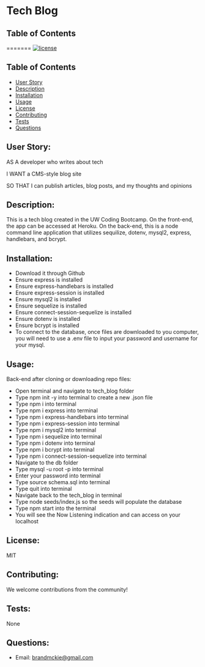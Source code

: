 # Tech Blog

## Table of Contents

=======
[![license](https://img.shields.io/badge/license-MIT-blue)](https://shields.io)

## Table of Contents

- [User Story](#user-story)
- [Description](#description)
- [Installation](#installation)
- [Usage](#usage)
- [License](#license)
- [Contributing](#contributing)
- [Tests](#tests)
- [Questions](#questions)

## User Story:

AS A developer who writes about tech

I WANT a CMS-style blog site

SO THAT I can publish articles, blog posts, and my thoughts and opinions

## Description:

This is a tech blog created in the UW Coding Bootcamp. On the front-end, the app can be accessed at Heroku. On the back-end, this is a node command line application that utilizes sequilize, dotenv, mysql2, express, handlebars, and bcrypt.

## Installation:

- Download it through Github
- Ensure express is installed
- Ensure express-handlebars is installed
- Ensure express-session is installed
- Ensure mysql2 is installed
- Ensure sequelize is installed
- Ensure connect-session-sequelize is installed
- Ensure dotenv is installed
- Ensure bcrypt is installed
- To connect to the database, once files are downloaded to you computer, you will need to use a .env file to input your password and username for your mysql.

## Usage:

Back-end after cloning or downloading repo files:

- Open terminal and navigate to tech_blog folder
- Type npm init -y into terminal to create a new .json file
- Type npm i into terminal
- Type npm i express into terminal
- Type npm i express-handlebars into terminal
- Type npm i express-session into terminal
- Type npm i mysql2 into terminal
- Type npm i sequelize into terminal
- Type npm i dotenv into terminal
- Type npm i bcrypt into terminal
- Type npm i connect-session-sequelize into terminal
- Navigate to the db folder
- Type mysql -u root -p into terminal
- Enter your password into terminal
- Type source schema.sql into terminal
- Type quit into terminal
- Navigate back to the tech_blog in terminal
- Type node seeds/index.js so the seeds will populate the database
- Type npm start into the terminal
- You will see the Now Listening indication and can access on your localhost

## License:

MIT

## Contributing:

We welcome contributions from the community!

## Tests:

None

## Questions:

- Email: brandmckie@gmail.com
